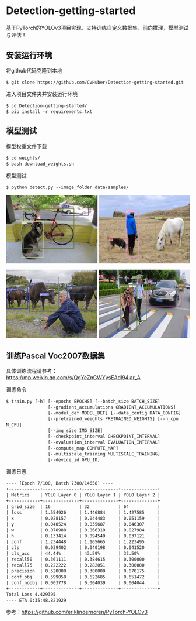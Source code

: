 # Detection-getting-started

基于PyTorch的YOLOv3项目实现，支持训练自定义数据集，前向推理，模型测试与评估！

## 安装运行环境

将github代码克隆到本地

```shell
$ git clone https://github.com/CVHuber/Detection-getting-started.git
```

进入项目文件夹并安装运行环境

```shell
$ cd Detection-getting-started/
$ pip install -r requirements.txt
```

## 模型测试

模型权重文件下载

```shell
$ cd weights/
$ bash download_weights.sh
```

模型测试

```shell
$ python detect.py --image_folder data/samples/
```

![](./assets/output2.jpg)

![](./assets/output1.jpg)

## 训练Pascal Voc2007数据集

具体训练流程请参考：https://mp.weixin.qq.com/s/QgYeZnGWYysEAdI94lar_A

训练命令

```shell
$ train.py [-h] [--epochs EPOCHS] [--batch_size BATCH_SIZE]
                [--gradient_accumulations GRADIENT_ACCUMULATIONS]
                [--model_def MODEL_DEF] [--data_config DATA_CONFIG]
                [--pretrained_weights PRETRAINED_WEIGHTS] [--n_cpu N_CPU]
                [--img_size IMG_SIZE]
                [--checkpoint_interval CHECKPOINT_INTERVAL]
                [--evaluation_interval EVALUATION_INTERVAL]
                [--compute_map COMPUTE_MAP]
                [--multiscale_training MULTISCALE_TRAINING]
                [--device_id GPU_ID]
```

训练日志

```
---- [Epoch 7/100, Batch 7300/14658] ----
+------------+--------------+--------------+--------------+
| Metrics    | YOLO Layer 0 | YOLO Layer 1 | YOLO Layer 2 |
+------------+--------------+--------------+--------------+
| grid_size  | 16           | 32           | 64           |
| loss       | 1.554926     | 1.446884     | 1.427585     |
| x          | 0.028157     | 0.044483     | 0.051159     |
| y          | 0.040524     | 0.035687     | 0.046307     |
| w          | 0.078980     | 0.066310     | 0.027984     |
| h          | 0.133414     | 0.094540     | 0.037121     |
| conf       | 1.234448     | 1.165665     | 1.223495     |
| cls        | 0.039402     | 0.040198     | 0.041520     |
| cls_acc    | 44.44%       | 43.59%       | 32.50%       |
| recall50   | 0.361111     | 0.384615     | 0.300000     |
| recall75   | 0.222222     | 0.282051     | 0.300000     |
| precision  | 0.520000     | 0.300000     | 0.070175     |
| conf_obj   | 0.599058     | 0.622685     | 0.651472     |
| conf_noobj | 0.003778     | 0.004039     | 0.004044     |
+------------+--------------+--------------+--------------+
Total Loss 4.429395
---- ETA 0:35:48.821929
```

参考：https://github.com/eriklindernoren/PyTorch-YOLOv3